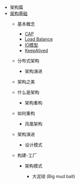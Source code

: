 * 架构篇
* [架构基础](/ArchitectureBase.md)
     * 基本概念
        * [CAP](/architecture/concept/CAP.md)
        * [Load Balance](/architecture/concept/LoadBalance.md)
        * [IO模型](/architecture/concept/IOModel.md)
        * [KeepAlived](/architecture/concept/keepAlived.md)
     * 分布式架构
             
        * 架构演进
     
     * 架构之美
     
   * 什么是架构    
   
     * 架构重构
   
   * 如何重构               
   
     * 凤凰架构
   
   * 架构演进 
   
     * 设计模式
   
   * 构建-工厂 
   
     * 架构模式
            
        * 大泥球 (Big mud ball) 